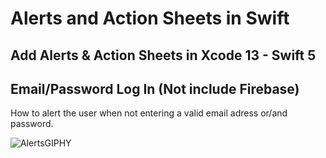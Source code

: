 # Alerts and Action Sheets in Swift

## Add Alerts & Action Sheets in Xcode 13 - Swift 5

## Email/Password Log In (Not include Firebase)

How to alert the user when not entering a valid email adress or/and password.

![AlertsGIPHY](https://user-images.githubusercontent.com/78210431/168443284-2ae81e47-47e0-4817-9933-116b3a613fd7.gif)

